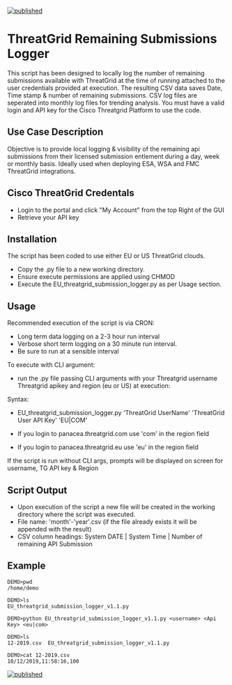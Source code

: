 [![published](https://static.production.devnetcloud.com/codeexchange/assets/images/devnet-published.svg)](https://developer.cisco.com/codeexchange/github/repo/DT-dev1/TG-EU_SubmissionLogger)

# ThreatGrid Remaining Submissions Logger

This script has been designed to locally log the number of remaining submissions available with ThreatGrid at the time of running attached to the user credentials provided at execution. The resulting CSV data saves Date, Time stamp & number of remaining submissions. CSV log files are seperated into monthly log files for trending analysis.   You must have a valid login and API key for the Cisco Threatgrid Platform to use the code. 

## Use Case Description

Objective is to provide local logging & visibility of the remaining api submissions from their licensed submission entlement during a day, week or monthly basis. Ideally used when deploying ESA, WSA and FMC ThreatGrid integrations.

## Cisco ThreatGrid Credentals

* Login to the portal and click "My Account" from the top Right of the GUI
* Retrieve your API key

## Installation

The script has been coded to use either EU or US ThreatGrid clouds.

- Copy the .py file to a new working directory.
- Ensure execute permissions are applied using CHMOD
- Execute the EU_threatgrid_submission_logger.py as per Usage section.

## Usage

Recommended execution of the script is via CRON:

- Long term data logging on a 2-3 hour run interval
- Verbose short term logging on a 30 minute run interval.
- Be sure to run at a sensible interval  

To execute with CLI argument:   
- run the .py file passing CLI arguments with your Threatgrid username Threatgrid apikey and region (eu or US) at execution:  

Syntax: 
- EU_threatgrid_submission_logger.py 'ThreatGrid UserName' 'ThreatGrid User API Key' 'EU|COM'

- If you login to panacea.threatgrid.com use 'com' in the region field
- If you login to panacea.threatgrid.eu use 'eu' in the region field 

If the script is run without CLI args,  prompts will be displayed on screen for username, TG API key & Region

## Script Output

- Upon execution of the script a new file will be created in the working directory where the script was executed.
- File name: 'month'-'year'.csv (if the file already exists it will be appended with the result)
- CSV column headings: System DATE | System Time | Number of remaining API Submission

## Example

````
DEMO>pwd
/home/demo

DEMO>ls
EU_threatgrid_submission_logger_v1.1.py

DEMO>python EU_threatgrid_submission_logger_v1.1.py <username> <Api Key> <eu|com>

DEMO>ls
12-2019.csv  EU_threatgrid_submission_logger_v1.1.py

DEMO>cat 12-2019.csv
10/12/2019,11:58:16,100

````
[![published](https://static.production.devnetcloud.com/codeexchange/assets/images/devnet-published.svg)](https://developer.cisco.com/codeexchange/github/repo/DT-dev1/TG-EU_SubmissionLogger)

